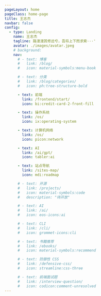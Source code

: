 ```yaml
---
pageLayout: home
pageClass: home-page
title: 王志杰
navbar: false
config:
  - type: Landing
    name: 王志杰
    tagline: 路漫漫其修远兮，吾将上下而求索···'
    avatar: ./images/avatar.jpeg
    # background:
    nav:
      # - text: 博客
      #   link: /blog/
      #   icon: material-symbols:menu-book

      # - text: 分类
      #   link: /blog/categories/
      #   icon: ph:tree-structure-bold

      - text: 前端
        link: /frontend/start/
        icon: bi:credit-card-2-front-fill

      - text: 操作系统
        link: /os/
        icon: ix:operating-system

      - text: 计算机网络
        link: /os/
        icon: picon:network

      - text: AI
        link: /ai/gpt/
        icon: tabler:ai

      - text: 站点导航
        link: /sites-map/
        icon: mdi:roadmap

      # - text: 开源
      #   link: /projects/
      #   icon: material-symbols:code
      #   description: "待开放"

      # - text: AI
      #   link: /ai/
      #   icon: eos-icons:ai

      # - text: CLI
      #   link: /cli/
      #   icon: grommet-icons:cli

      # - text: 书籍推荐
      #   link: /ebooks/
      #   icon: material-symbols:recommend

      # - text: 防御性 CSS
      #   link: /defensive-css/
      #   icon: streamline:css-three

      # - text: 前端面试题
      #   link: /interview-question/
      #   icon: codicon:comment-unresolved
---
```


<!--
config:
  - type: banner
    banner: https://api.pengzhanbo.cn/wallpaper/bing
    bannerMask:
      light: 0.1
      dark: 0.3
    hero:
      name: 王志杰
      tagline: Front End Developer
      text: 路漫漫其修远兮，吾将上下而求索。

  - type: custom
-->
<!--
<h2 style="text-align: center;margin: 32px 0 32px">开源项目</h2>

<CardGrid>
  <RepoCard repo="pengzhanbo/vite-plugin-mock-dev-server" />
  <RepoCard repo="pengzhanbo/vuepress-theme-plume" />
  <RepoCard repo="pengzhanbo/vite-plugin-image-placeholder" />
  <RepoCard repo="pengzhanbo/rspack-plugin-mock" />
  <RepoCard repo="vuepress/ecosystem" />
  <RepoCard repo="pengzhanbo/chinese-simple2traditional " />
  <RepoCard repo="pengzhanbo/vulcan " />
  <RepoCard repo="pengzhanbo/caniuse-embed" />
  <RepoCard repo="any-hooks/solid-hooks" />
  <RepoCard repo="pengzhanbo/geo-pattern-ts" />
  <RepoCard repo="stylelint-types/stylelint-define-config" />
  <RepoCard repo="pengzhanbo/spearjs" />
</CardGrid> -->
